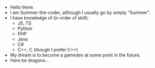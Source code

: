 - Hello there.
- I am Summer-the-coder, although I usually go by simply "Summer".
- I have knowledge of (in order of skill):
  - JS, TS
  - Python
  - PHP
  - Java
  - C#
  - C++, C (though I prefer C++)
- My dream is to become a gamedev at some point in the future. 
- Here be dragons...
